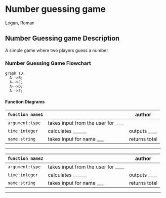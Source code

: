 # Number guessing game
Logan, Roman

## Number Guessing game Description
A simple game where two players guess a number

### Number Guessing Game Flowchart
```mermaid
graph TD;
  A-->B;
  A-->C;
  A-->D;
  A-->E;
```

#### Function Diagrams

| `function name1`    |               |  author     |
| ------------------ | ------------- | ------------ |
| `argument:type`    | takes input from the user for ____  |              |
| `time:integer`     | calculates ______  | outputs ____             |
| `name:string`      | takes input for name ___ | returns total |
***
| `function name2`    |               |     author   |
| ------------------ | ------------- | ------------ |
| `argument:type`    | takes input from the user for ____  |              |
| `time:integer`     | calculates ______  | outputs ____             |
| `name:string`      | takes input for name ___ | returns total |
***
